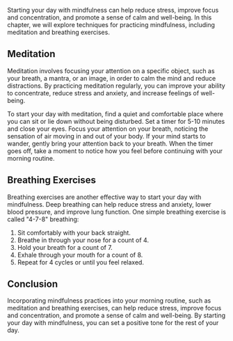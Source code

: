 
Starting your day with mindfulness can help reduce stress, improve focus and concentration, and promote a sense of calm and well-being. In this chapter, we will explore techniques for practicing mindfulness, including meditation and breathing exercises.

Meditation
----------

Meditation involves focusing your attention on a specific object, such as your breath, a mantra, or an image, in order to calm the mind and reduce distractions. By practicing meditation regularly, you can improve your ability to concentrate, reduce stress and anxiety, and increase feelings of well-being.

To start your day with meditation, find a quiet and comfortable place where you can sit or lie down without being disturbed. Set a timer for 5-10 minutes and close your eyes. Focus your attention on your breath, noticing the sensation of air moving in and out of your body. If your mind starts to wander, gently bring your attention back to your breath. When the timer goes off, take a moment to notice how you feel before continuing with your morning routine.

Breathing Exercises
-------------------

Breathing exercises are another effective way to start your day with mindfulness. Deep breathing can help reduce stress and anxiety, lower blood pressure, and improve lung function. One simple breathing exercise is called "4-7-8" breathing:

1. Sit comfortably with your back straight.
2. Breathe in through your nose for a count of 4.
3. Hold your breath for a count of 7.
4. Exhale through your mouth for a count of 8.
5. Repeat for 4 cycles or until you feel relaxed.

Conclusion
----------

Incorporating mindfulness practices into your morning routine, such as meditation and breathing exercises, can help reduce stress, improve focus and concentration, and promote a sense of calm and well-being. By starting your day with mindfulness, you can set a positive tone for the rest of your day.
